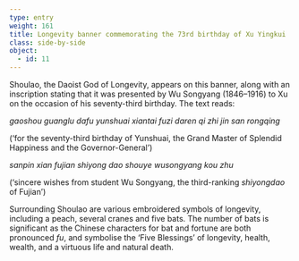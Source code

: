 ```yaml
---
type: entry
weight: 161
title: Longevity banner commemorating the 73rd birthday of Xu Yingkui
class: side-by-side
object:
  - id: 11
---
```

Shoulao, the Daoist God of Longevity, appears on this banner, along with an inscription stating that it was
presented by Wu Songyang (1846–1916) to Xu on the
occasion of his seventy-third birthday. The text reads:

*gaoshou guanglu dafu yunshuai xiantai fuzi daren qi zhi jin
san rongqing*

(‘for the seventy-third birthday of Yunshuai, the Grand
Master of Splendid Happiness and the Governor-General’)

*sanpin xian fujian shiyong dao shouye wusongyang kou zhu*

(‘sincere wishes from student Wu Songyang, the third-ranking
*shiyongdao* of Fujian’)

Surrounding Shoulao are various embroidered symbols
of longevity, including a peach, several cranes and five
bats. The number of bats is significant as the Chinese
characters for bat and fortune are both pronounced *fu*, and
symbolise the ‘Five Blessings’ of longevity, health, wealth,
and a virtuous life and natural death.
